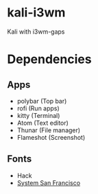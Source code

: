 # kali-i3wm
Kali with i3wm-gaps

# Dependencies
## Apps
- polybar (Top bar)
- rofi (Run apps)
- kitty (Terminal)
- Atom (Text editor)
- Thunar (File manager)
- Flameshot (Screenshot)

## Fonts
- Hack
- [System San Francisco](https://github.com/supermarin/YosemiteSanFranciscoFont/blob/master/System%20San%20Francisco%20Display%20Regular.ttf)
